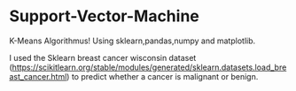 # Support-Vector-Machine

K-Means Algorithmus! Using sklearn,pandas,numpy and matplotlib.

I used the Sklearn breast cancer wisconsin dataset (https://scikitlearn.org/stable/modules/generated/sklearn.datasets.load_breast_cancer.html) to predict whether a cancer is malignant or benign.
